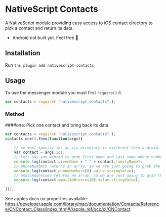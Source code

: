# NativeScript Contacts

A NativeScript module providing easy access to iOS contact directory to pick a contact and return its data.
* Android not built yet. Feel free 👊

## Installation

Run `tns plugin add nativescript-contacts`

## Usage

To use the messenger module you must first `require()` it.

```js
var contacts = require( "nativescript-contacts" );
```

### Method

####one: Pick one contact and bring back its data.

```js
var contacts = require( "nativescript-contacts" );
contacts.one().then(function(args){
    
    // we must specify ios as its directory is different then android.
    var contact = args.ios;
    // lets say you wanted to grab first name and last name phone number and email 
    console.log(contact.givenName + " " + contact.familyName);
    // phoneNumbers returns an array, so we are just going to grab the first one
    console.log(contact.phoneNumbers[0].value.stringValue); 
    // emailAddresses returns an array, so we are just going to grab the first one
    console.log(contact.emailAddresses[0].value.stringValue);        
    
});;
```

See apples docs on properties available: 
https://developer.apple.com/library/mac/documentation/Contacts/Reference/CNContact_Class/index.html#//apple_ref/occ/cl/CNContact